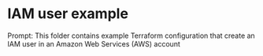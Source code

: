 # IAM user example

Prompt: This folder contains example Terraform configuration that create an IAM user in an Amazon Web Services (AWS) account
